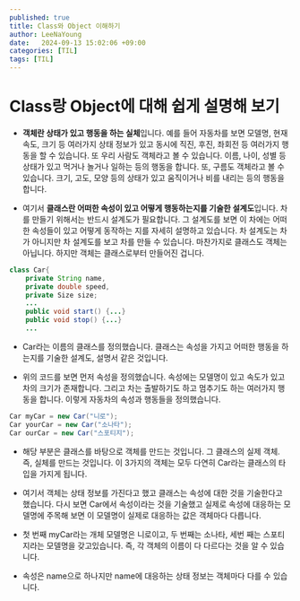 ```yaml
---
published: true
title: Class와 Object 이해하기
author: LeeNaYoung
date:   2024-09-13 15:02:06 +09:00
categories: [TIL]
tags: [TIL]
---
```



# Class랑 Object에 대해 쉽게 설명해 보기

-   **객체란 상태가 있고 행동을 하는 실체**입니다. 예를 들어 자동차를 보면 모델명, 현재 속도, 크기 등 여러가지 상태 정보가 있고 동시에 직진, 후진, 좌회전 등 여러가지 행동을 할 수 있습니다. 또 우리 사람도 객체라고 볼 수 있습니다. 이름, 나이, 성별 등 상태가 있고 먹거나 놀거나 일하는 등의 행동을 합니다. 또, 구름도 객체라고 볼 수 있습니다. 크기, 고도, 모양 등의 상태가 있고 움직이거나 비를 내리는 등의 행동을 합니다.

-  여기서 **클래스란 어떠한 속성이 있고 어떻게 행동하는지를 기술한 설계도**입니다. 차를 만들기 위해서는 반드시 설계도가 필요합니다. 그 설계도를 보면 이 차에는 어떠한 속성들이 있고 어떻게 동작하는 지를 자세히 설명하고 있습니다. 차 설계도는 차가 아니지만 차 설계도를 보고 차를 만들 수 있습니다. 마찬가지로 클래스도 객체는 아닙니다. 하지만 객체는 클래스로부터 만들어진 겁니다.

```java
class Car{
	private String name,
	private double speed,
	private Size size;
	...
	public void start() {...}
	public void stop() {...}
	... 
```

- Car라는 이름의 클래스를 정의했습니다. 클래스는 속성을 가지고 어떠한 행동을 하는지를 기술한 설계도, 설명서 같은 것입니다.

- 위의 코드를 보면 먼저 속성을 정의했습니다. 속성에는 모델명이 있고 속도가 있고 차의 크기가 존재합니다. 그리고 차는 출발하기도 하고 멈추기도 하는 여러가지 행동을 합니다. 이렇게 자동차의 속성과 행동들을 정의했습니다.

```java
Car myCar = new Car("니로");
Car yourCar = new Car("소나타");
Car ourCar = new Car("스포티지");
```

- 해당 부분은 클래스를 바탕으로 객체를 만드는 것입니다. 그 클래스의 실제 객체. 즉, 실체를 만드는 것입니다. 이 3가지의 객체는 모두 다연히 Car라는 클래스의 타입을 가지게 됩니다.

- 여기서 객체는 상태 정보를 가진다고 했고 클래스는 속성에 대한 것을 기술한다고 했습니다. 다시 보면 Car에서 속성이라는 것을 기술했고 실제로 속성에 대응하는 모델명에 주목해 보면 이 모델명이 실제로 대응하는 값은 객체마다 다릅니다.

- 첫 번째 myCar라는 개체 모델명은 니로이고, 두 번째는 소나타, 세번 째는 스포티지라는 모델명을 갖고있습니다. 즉, 각 객체의 이름이 다 다르다는 것을 알 수 있습니다.
- 속성은 name으로 하나지만 name에 대응하는 상태 정보는 객체마다 다를 수 있습니다.
